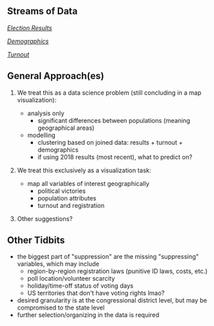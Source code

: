 ## Streams of Data

[*Election Results*](https://electionlab.mit.edu/data)

[*Demographics*](https://www.census.gov/data/tables/time-series/demo/voting-and-registration/congressional-voting-tables.html)

[*Turnout*](https://www.census.gov/data/tables/time-series/demo/voting-and-registration/p20-583.html)

## General Approach(es)

1. We treat this as a data science problem (still concluding in a map visualization):
    * analysis only
        - significant differences between populations (meaning geographical areas)
    * modelling
        - clustering based on joined data: results + turnout + demographics 
        - if using 2018 results (most recent), what to predict on?

2. We treat this exclusively as a visualization task: 
    * map all variables of interest geographically
        - political victories
        - population attributes
        - turnout and registration

3. Other suggestions? 

## Other Tidbits

- the biggest part of "suppression" are the missing "suppressing" variables, which may include
    * region-by-region registration laws (punitive ID laws, costs, etc.)
    * poll location/volunteer scarcity 
    * holiday/time-off status of voting days 
    * US territories that don't have voting rights lmao?
- desired granularity is at the congressional district level, but may be compromised to the state level
- further selection/organizing in the data is required







